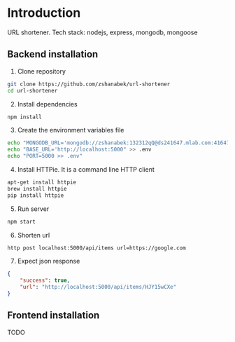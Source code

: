 # Introduction

URL shortener. Tech stack: nodejs, express, mongodb, mongoose

## Backend installation

1. Clone repository

```bash
git clone https://github.com/zshanabek/url-shortener
cd url-shortener
```

2. Install dependencies

```bash
npm install
```

3. Create the environment variables file
```bash
echo "MONGODB_URL='mongodb://zshanabek:132312qQ@ds241647.mlab.com:41647/nodejs-url-shortener" >> .env
echo "BASE_URL='http://localhost:5000" >> .env
echo "PORT=5000 >> .env"
```

4. Install HTTPie. It is a command line HTTP client

```bash
apt-get install httpie
brew install httpie
pip install httpie
```

5. Run server

```bash
npm start
```

6. Shorten url

```bash
http post localhost:5000/api/items url=https://google.com
```

7. Expect json response

```json
{
    "success": true,
    "url": "http://localhost:5000/api/items/HJY15wCXe"
}
```

## Frontend installation

TODO
